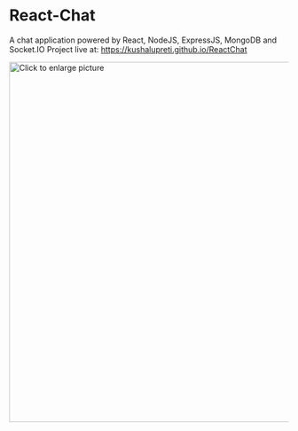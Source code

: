 # React-Chat

A chat application powered by React, NodeJS, ExpressJS, MongoDB and Socket.IO
Project live at: https://kushalupreti.github.io/ReactChat

<a href="https://drive.google.com/uc?export=view&id=1M4A08qVeproAHjXSAj19HA94qdeGLy2N"><img src="https://drive.google.com/uc?export=view&id=<FILEID>" style="width: 650px; max-width: 100%; height: auto" title="Click to enlarge picture" />
